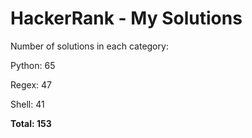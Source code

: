 # HackerRank - My Solutions

Number of solutions in each category:

Python: 65

Regex: 47

Shell: 41

**Total: 153**

